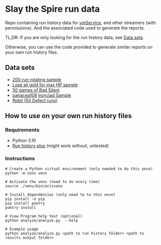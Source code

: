 # Slay the Spire run data

Repo containing run history data for [vmService](https://www.twitch.tv/vmservice),
and other streamers (with permissions).
And the associated code used to generate the reports.

TL;DR: If you are only looking for the run history data, see [Data sets](#data-sets).

Otherwise, you can use the code provided to generate similar reports on your own run history files.

## Data sets

- [200 run rotating sample](./results/200-rotating-sample)
- [Lose all gold for max HP sample](./results/lose-all-gold-max-hp-sample)
- [50 games of Bad Silent](./results/bad-silent)
- [panacea108](https://www.twitch.tv/panacea108) [Ironclad Sample](./results/panacea-ironclad-sample)
- [Robit (50 Defect runs)](./results/robit)

## How to use on your own run history files

### Requirements

- Python 3.10
- [Run history plus](https://steamcommunity.com/sharedfiles/filedetails/?id=2802958032) (might work
  without, untested)

### Instructions

```shell
# Create a Python virtual environment (only needed to do this once)
python -m venv venv

# Activate the venv (need to do every time)
source ./venv/bin/activate

# Install dependencies (only need to to this once)
pip install -U pip
pip install poetry
poetry install

# View Program help text (optional)
python analyze/analyze.py  --help

# Example usage
python analyze/analyze.py <path to run history folder> <path to results output folder>
```
